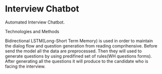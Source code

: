 # Interview Chatbot
Automated Interview Chatbot.


Technologies and Methods

Bidirectional LSTM(Long-Short Term Memory) is used in order to maintain the dialog flow and question generation from reading comprihensive.
Before send the model all the data are preprocessed. Then they will used to generate questions by using predifined set of rules(WH questions forms).
After generating all the questions it will produce to the candidate who is facing the interview. 
